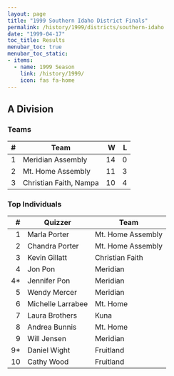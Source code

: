 ```yaml
---
layout: page
title: "1999 Southern Idaho District Finals"
permalink: /history/1999/districts/southern-idaho
date: "1999-04-17"
toc_title: Results
menubar_toc: true
menubar_toc_static:
- items:
  - name: 1999 Season
    link: /history/1999/
    icon: fas fa-home
---
```


## A Division

### Teams

|    # | Team                   |    W |    L |
| ---: | ---------------------- | ---: | ---: |
|    1 | Meridian Assembly      |   14 |    0 |
|    2 | Mt. Home Assembly      |   11 |    3 |
|    3 | Christian Faith, Nampa |   10 |    4 |

### Top Individuals

|    # | Quizzer           | Team              |
| ---: | ----------------- | ----------------- |
|    1 | Marla Porter      | Mt. Home Assembly |
|    2 | Chandra Porter    | Mt. Home Assembly |
|    3 | Kevin Gillatt     | Christian Faith   |
|    4 | Jon Pon           | Meridian          |
|   4* | Jennifer Pon      | Meridian          |
|    5 | Wendy Mercer      | Meridian          |
|    6 | Michelle Larrabee | Mt. Home          |
|    7 | Laura Brothers    | Kuna              |
|    8 | Andrea Bunnis     | Mt. Home          |
|    9 | Will Jensen       | Meridian          |
|   9* | Daniel Wight      | Fruitland         |
|   10 | Cathy Wood        | Fruitland         |


